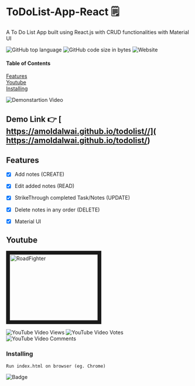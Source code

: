 # ToDoList-App-React   	 :spiral_notepad: 

A To Do List App built using React.js with CRUD functionalities with Material UI 


![GitHub top language](https://img.shields.io/github/languages/top/amoldalwai/SuperMario-underwater?style=plastic)
![GitHub code size in bytes](https://img.shields.io/github/languages/code-size/amoldalwai/SuperMario-underwater?style=plastic)
![Website](https://img.shields.io/website?style=plastic&url=https%3A%2F%2Famoldalwai.github.io%2Ftodolist%2F)

#### Table of Contents  
[Features](#Features)  
[Youtube](#Youtube)\
[Installing](#Installing)


![Demonstartion Video](https://j.gifs.com/1WZJKZ.gif)


## Demo Link :point_right: [ https://amoldalwai.github.io/todolist//]( https://amoldalwai.github.io/todolist/)




## Features 

- [x] Add notes (CREATE)
- [x] Edit added notes (READ)
- [x] StrikeThrough completed Task/Notes (UPDATE)
- [x] Delete notes in any order (DELETE)
- [x] Material UI 



## Youtube

<a href="http://www.youtube.com/watch?feature=player_embedded&v=moPauAScY_M
" target="_blank"><img src="http://img.youtube.com/vi/moPauAScY_M/0.jpg" 
alt="RoadFighter " width="240" height="180" border="10" /></a>

![YouTube Video Views](https://img.shields.io/youtube/views/moPauAScY_M?style=plastic)
![YouTube Video Votes](https://img.shields.io/youtube/likes/moPauAScY_M?style=social&withDislikes)
![YouTube Video Comments](https://img.shields.io/youtube/comments/moPauAScY_M?style=social)


### Installing

```
Run index.html on browser (eg. Chrome)
```

![Badge](https://img.shields.io/badge/Made%20by-Amol%20Dalwai-red)

